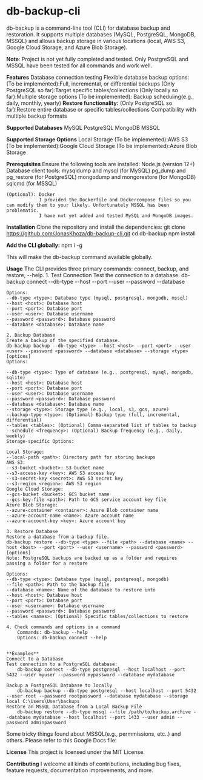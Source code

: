 # db-backup-cli
db-backup is a command-line tool (CLI) for database backup and restoration. It supports multiple databases (MySQL, PostgreSQL, MongoDB, MSSQL) and allows backup storage in various locations (local, AWS S3, Google Cloud Storage, and Azure Blob Storage).

**Note**: Project is not yet fully completed and tested. Only PostgreSQL and MSSQL have been tested for all commands and work well.

**Features**
    Database connection testing
    Flexible database backup options:
        (To be implemented):Full, incremental, or differential backups
        (Only PostgreSQL so far):Target specific tables/collections
        (Only locally so far):Multiple storage options
        (To be implemented): Backup scheduling(e.g., daily, monthly, yearly)
    **Restore functionality:**
        (Only PostgreSQL so far):Restore entire database or specific tables/collections
        Compatibility with multiple backup formats

**Supported Databases**
    MySQL
    PostgreSQL
    MongoDB
    MSSQL

**Supported Storage Options**
    Local Storage
    (To be implemented):AWS S3
    (To be implemented):Google Cloud Storage
    (To be implemented):Azure Blob Storage

**Prerequisites**
Ensure the following tools are installed:
    Node.js (version 12+)
    Database client tools:
    mysqldump and mysql (for MySQL)
    pg_dump and pg_restore (for PostgreSQL)
    mongodump and mongorestore (for MongoDB)
    sqlcmd (for MSSQL)

    (Optional): Docker
                I provided the Dockerfile and Dockercompose files so you can modify them to your likely. Unfortunately MSSQL has been problematic. 
                I have not yet added and tested MySQL and MongoDB images.

**Installation**
Clone the repository and install the dependencies:
git clone https://github.com/JonasKhoza/db-backup-cli.git
cd db-backup
npm install

**Add the CLI globally:**
npm i -g

This will make the db-backup command available globally.

**Usage**
The CLI provides three primary commands: connect, backup, and restore, --help.
    1. Test Connection
    Test the connection to a database.
    db-backup connect --db-type <type> --host <host> --port <port> --user <user> --password <password> --database <database>

    Options:
    --db-type <type>: Database type (mysql, postgresql, mongodb, mssql)
    --host <host>: Database host
    --port <port>: Database port
    --user <user>: Database username
    --password <password>: Database password
    --database <database>: Database name

    2. Backup Database
    Create a backup of the specified database.
    db-backup backup --db-type <type> --host <host> --port <port> --user <user> --password <password> --database <database> --storage <type> [options]
    Options:

    --db-type <type>: Type of database (e.g., postgresql, mysql, mongodb, sqlite)
    --host <host>: Database host
    --port <port>: Database port
    --user <user>: Database username
    --password <password>: Database password
    --database <database>: Database name
    --storage <type>: Storage type (e.g., local, s3, gcs, azure)
    --backup-type <type>: (Optional) Backup type (full, incremental, differential)
    --tables <tables>: (Optional) Comma-separated list of tables to backup
    --schedule <frequency>: (Optional) Backup frequency (e.g., daily, weekly)
    Storage-specific Options:

    Local Storage:
    --local-path <path>: Directory path for storing backups
    AWS S3:
    --s3-bucket <bucket>: S3 bucket name
    --s3-access-key <key>: AWS S3 access key
    --s3-secret-key <secret>: AWS S3 secret key
    --s3-region <region>: AWS S3 region
    Google Cloud Storage:
    --gcs-bucket <bucket>: GCS bucket name
    --gcs-key-file <path>: Path to GCS service account key file
    Azure Blob Storage:
    --azure-container <container>: Azure Blob container name
    --azure-account-name <name>: Azure account name
    --azure-account-key <key>: Azure account key

    3. Restore Database
    Restore a database from a backup file.
    db-backup restore --db-type <type> --file <path> --database <name> --host <host> --port <port> --user <username> --password <password> [options]
    Note: PostgreSQL backups are backed up as a folder and requires passing a folder for a restore

    Options:
    --db-type <type>: Database type (mysql, postgresql, mongodb)
    --file <path>: Path to the backup file
    --database <name>: Name of the database to restore into
    --host <host>: Database host
    --port <port>: Database port
    --user <username>: Database username
    --password <password>: Database password
    --tables <names>: (Optional) Specific tables/collections to restore

    4. Check commands and options in a command
        Commands: db-backup --help
        Options: db-backup connect --help


    **Examples**
    Connect to a Database
    Test connection to a PostgreSQL database:
        db-backup connect --db-type postgresql --host localhost --port 5432 --user myuser --password mypassword --database mydatabase

    Backup a PostgreSQL Database to locally
        db-backup backup --db-type postgresql --host localhost --port 5432 --user root --password rootpassword --database mydatabase --storage local C:\Users\User\backups
    Restore an MSSQL Database from a Local Backup File
        db-backup restore --db-type mssql --file /path/to/backup.archive --database mydatabase --host localhost --port 1433 --user admin --password adminpassword

    

Some tricky things found about MSSQL(e.g., permmissions, etc..) and others.
Please refer to this Google Docs file: 

**License**
This project is licensed under the MIT License.

**Contributing**
I welcome all kinds of contributions, including bug fixes, feature requests, documentation improvements, and more.





